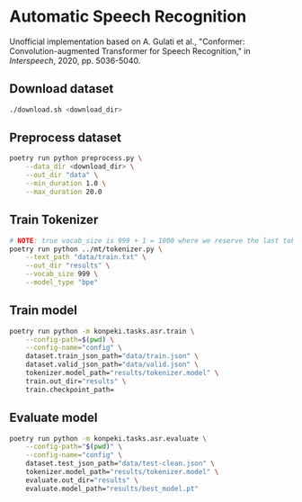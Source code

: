 # Automatic Speech Recognition
Unofficial implementation based on A. Gulati et al., "Conformer: Convolution-augmented Transformer for Speech Recognition," in *Interspeech*, 2020, pp. 5036-5040.

## Download dataset
```bash
./download.sh <download_dir>
```

## Preprocess dataset
```bash
poetry run python preprocess.py \
    --data_dir <download_dir> \
    --out_dir "data" \
    --min_duration 1.0 \
    --max_duration 20.0
```

## Train Tokenizer
```bash
# NOTE: true vocab_size is 999 + 1 = 1000 where we reserve the last toke id for blank
poetry run python ../mt/tokenizer.py \
    --text_path "data/train.txt" \
    --out_dir "results" \
    --vocab_size 999 \
    --model_type "bpe"
```

## Train model
```bash
poetry run python -m konpeki.tasks.asr.train \
    --config-path=$(pwd) \
    --config-name="config" \
    dataset.train_json_path="data/train.json" \
    dataset.valid_json_path="data/valid.json" \
    tokenizer.model_path="results/tokenizer.model" \
    train.out_dir="results" \
    train.checkpoint_path=
```

## Evaluate model
```bash
poetry run python -m konpeki.tasks.asr.evaluate \
    --config-path="$(pwd)" \
    --config-name="config" \
    dataset.test_json_path="data/test-clean.json" \
    tokenizer.model_path="results/tokenizer.model" \
    evaluate.out_dir="results" \
    evaluate.model_path="results/best_model.pt"
```
